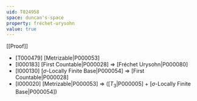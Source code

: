```yaml
---
uid: T024958
space: duncan's-space
property: fréchet-urysohn
value: true
---
```

[[Proof]]

* [T000479] [Metrizable|P000053]
* [I000183] [First Countable|P000028] => [Fréchet Urysohn|P000080]
* [I000130] [$\sigma$-Locally Finite Base|P000054] => [First Countable|P000028]
* [I000020] [Metrizable|P000053] => ([$T_3$|P000005] + [$\sigma$-Locally Finite Base|P000054])


